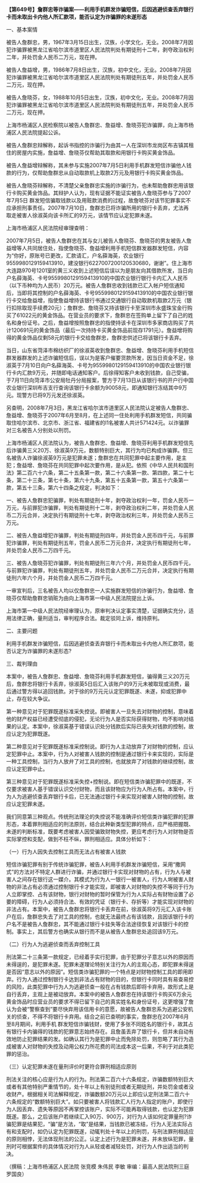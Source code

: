 **【第649号】詹群忠等诈骗案——利用手机群发诈骗短信，后因逃避侦查丢弃银行卡而未取出卡内他人所汇款项，能否认定为诈骗罪的未遂形态**

一、基本案情

被告人詹群忠，男，1967年3月15日出生，汉族，小学文化，无业。2008年7月因犯诈骗罪被黑龙江省哈尔滨市道里区人民法院判处有期徒刑十二年，剥夺政治权利二年，并处罚金人民币二万元，现在押。

被告人詹益增，男，1986年7月8日出生，汉族，初中文化，无业。2008年7月因犯诈骗罪被黑龙江省哈尔滨市道里区人民法院判处有期徒刑五年，并处罚金人民币二万元，现在押。

被告人詹晓芬，女，1988年10月5日出生，汉族，初中文化，无业。2008年7月因犯诈骗罪被黑龙江省哈尔滨市道里区人民法院判处有期徒刑五年，并处罚金人民币二万元，现在押。

上海市杨浦区人民检察院以被告人詹群忠、詹益增、詹晓芬犯诈骗罪，向上海市杨浦区人民法院提起公诉。

被告人詹群忠辩解称，起诉书指控的诈骗行为由其一人在深圳市龙岗区布吉镇其租住的房屋内实施，詹益增、詹晓芬仅帮助其取款和用银行卡购买黄金饰品。

被告人詹益增辩解称，其未参与实施2007年7月5日利用手机群发短信诈骗他人钱款的行为，仅帮助詹群忠从自动取款机上取款2万元及用银行卡购买黄金饰品。

被告人詹晓芬辩解称，不清楚父亲詹群忠实施的诈骗行为，也未帮助詹群忠用该银行卡购买黄金饰品。其辩护人认为，现有证据不能证实被告人詹晓芬参与了2007年7月5日 群发短信骗取钱款以及用赃款消费的过程，故詹唬芬对该节犯罪事实不应承担刑事责任。2007年7月10日，詹群忠已将诈骗所用的银行卡丢弃，尤法再取走被害人徐淑英向该卡所汇的9万元，该情节应认定犯罪未遂。

上海市杨浦区人民法院经审理查明：

2007年7月5日，被告人詹群忠在其与女儿被告人詹晓芬、詹晓芬的男友被告人詹益增等人共同居住处，指使詹晓芬、詹益增利用手机短信群发器群发短信，内容为“你好，原账号已更改，汇款请汇，户名薛海英，农业银行9559980129159413910，建没银行6227007200120530680，谢谢”。住上海市大连路970号1201室的黄三义收到上述短信后误以为是朋友向其借款所发，当日向户名薛海英、卡号9559980129159413910的中国农业银行银行卡内汇入人民币（以下币种均为人民币）20万元。被告人詹群忠收到钱款已汇入帐户短信通知后，当即将其控制的户名薛海英、卡号9559980129159413910的中国农业银行银行卡交给詹益增，指使詹益增持该银行书通过交通银行自动取款机取款2万元（银行扣除取现手续费20元）；詹群忠、詹晓芬又持该银行卡至深圳市永盛珠宝金行购买了61022元的黄金饰品。在营业员的要求下，詹群忠在签购单上留下了自己的姓名和身份证号。之后，詹益增按照詹群忠的指使持该卡在深圳市多家商店购买了共计120691元的黄金饰品（最后一次持持卡买黄金饰品前现存1791元）。詹益增将购得的黄金饰品仅剩58元的银行卡交给詹群忠，詹群忠供述已将该银行卡丢弃。

当日，山东省菏泽市棉纺织厂的徐淑英收到詹群忠、詹益增、詹晓芬利用手机短信群发器群发的上述诈骗短信后，误以为是客户催要货款所发，因当日资金不足，徐淑英于7月10日向户名薛海英、卡号为9559980129159413910的中国农业银行银行卡内汇款9万元，并随即电话通知客户。后徐得知客户未收到钱款，自己受骗，于7月11日向菏泽市公安局牡丹分局报案，警方于7月13日从该银行书的开户行中国农业银行深圳布吉支行查询该银行卡余额为90058元，即通知银行冻结其中9万元。现警方已将9万元发还徐淑英。

另查明，2008年7月3日，黑龙江省哈尔滨市道里区人民法院认定被告人詹群忠、詹益增、詹晓芬于2007年6月至8月，在上述同一住处利用手机群发短信，共同骗取住哈尔滨市、北京市、浙江省、福建省的l1名被害人共计571424元。以诈骗罪对三名被告人分别处以刑罚。

上海市杨浦区人民法院认为，被告人詹群忠、詹益增、詹晓芬利用手机群发短信先后诈骗黄三义20万、徐淑英9万元，数额特别巨大，其行为均已构成诈骗罪。但三名被告人诈骗徐淑英9万元是犯罪未遂；詹群忠在共同犯罪中起主要作用，是主犯；詹益增、詹晓芬在共同犯罪中起次要作用，是从犯。依照《中华人民共和国刑法》第二百六十六条，第二十五条第一款，第二十六条第一款、第四款，第二十七条，第二十三条，第七十条，第六十九条，第五十五条第一款，第五十六条第一款，第五十三条，第六十四条之规定，判决如下：

一、被告人詹群忠犯骗罪，判处有期徒刑十年，剥夺政治权利一年，罚金人民币一万元，与前罪犯诈骗罪，判处有期徒刑十二年，剥夺政治权利二年，并处罚金人民币二万元合并，决定执行有期徒刑十七年，剥夺政治权利三年，并处罚金人民币三万元。

二、被告人詹益增犯诈骗罪，判处有期徒刑四年，并处罚金人民币四千元，与前罪犯诈骗罪，判处有期徒刑五年，罚金人民币二万元合并，决定执行有期徒刑七年，并处罚金人民币二万四千元。

三、被告人詹晓芬犯诈骗罪，判处有期徒刑三年六个月，并处罚金人民币四千元，与前罪犯诈骗罪，判处有期徒刑五年，并处罚金人民币二万元合并，决定执行有期徒刑六年六个月，并处罚金人民币二万四千元。

一审宣判后，三名被告人均以仅詹群忠一人实施群发短信的诈骗行为，詹益增、詹晓芬仅帮助詹群忠销赃为由向上海市第一中级人民法院提出上诉。

上海市第一中级人民法院经审理认为，原审判决认定事实清楚，证据确实充分，适用法律正确，量刑适当，审判程序合法。裁定驳同上诉，维持原判。

二、主要问题

利用手机群发诈骗短信，后因逃避侦查丢弃银行卡而未取出卡内他人所汇款项，能否认定为诈骗罪的未遂形态?

三、裁判理由

本案中，被告人詹群忠、詹益增、詹晓芬利用手机群发短信，骗得黄三义20万元后，詹群忠将银行卡丢弃，徐淑英5日后汇入该账户的9万元未被取现或消费，最后通过警方得以追回钱款。对于徐的9万元元认定犯罪既遂、未遂，抑或犯罪中止，存在较大争议。

第一种意见对于犯罪既遂标准采失控说。即被害人一旦失去对财物的控制，意味着他的财产权益已经遭受彻底的侵犯，无论行为人是否实际获得财物，均不影响对结果的认定。本案中，徐淑英基于错误认识处分钱款后实际已丧失对钱款的控制，故应认定为犯罪既遂。

第二种意见对于犯罪既遂标准采控制说。即行为人主动放弃了对财物的控制，应认定犯罪中止。本案中，行为人对被害人钱款的控制是通过银行卡来实现的，实际是一种工具控制，当行为人放弁了对工具的控制，也就放弃了对钱款的继续控制，故应认定犯罪中止。

第三种意见对于犯罪既遂标准采失控+控制说。即在短信类诈骗犯罪中的既遂，不仅要求被害人基于错误认识交付财物，而且该财物应为行为人所占有。本案中，行为人为逃避侦查丢弃银行卡后，已无法通过银行卡来实现对被害人财物的控制，故应认定犯罪未遂。

我们同意第三种观点。传统刑法理沦的失控说不能准确评价短信类诈骗犯罪的犯罪形态，本着罪刑相适应的刑法原则，结合此种新类型犯罪的特点，应严格把握既、未遂的判断标准，既要考虑被害人因受骗致财物失控，更应考虑行为人对财物是否实际掌控和支配，做到不枉不纵，罪刑相适应。具体分析如下：

（一）行为人因失去控制工具而无法占有被害人钱款

短信诈骗犯罪有别于传统诈骗犯罪，被告人利用手机群发诈骗短信，采用“撒网式”的方法对不特定人群进行诈骗，并通过银行卡实现对财物的占有，行为人与被害人之间存在银行这一媒介。其模式为行为人一银行一被害人，行为人埘被害人财物的非法占有必须通过控制银行卡才能实现，即被害人对财物的失控不等同于行为人立即掌控、占有该财物，银行对财物的暂时保管为行为人实际占有财物设置了必要的障碍，行为人必须持合法、有效的凭证（银行卡、存折等）才能实现对财物的非法占有。本案中，被告人詹群忠将银行卡丢弃在前，徐淑英将9万元汇入该卡账户在后，詹群忠失去了对工具的控制，也就无法最终占有该钱款，且因该银行卡的户名不是被告人詹群忠，其不能通过银行卡挂失等合法途径恢复对该银行卡的控制。事实上，其后警方也确实从银行而不是从被告人詹群忠处追回该9万元。

（二）行为人为逃避侦查而丢弃控制工具

刑法第二十三条第一款规定，已经着手实行犯罪，由于犯罪分子意志以外的原因而未得逞的，是犯罪未遂。犯罪未遂理论特别关注行为人的主观心态，即犯罪未得逞是否因“意志以外的原因”。短信类诈骗犯罪的一个特点是对财物控制工具的即用即弃。行为人通过控制银行卡达到非法占有财物的目的，但银行卡同时具有易查易控的风险，此类犯罪中行为人为逃避侦查一般在占有钱款后即将卡弃用，故形式上是自行丢弃，主观上是被动放弃。本案中的被告人詹群忠在持该银行卡购买6万余元黄金饰品时应营业员的要求不得已留下自己的真实姓名和身份证号，这更增强了詹认为会被“警察查到”要尽快弃用该信用卡的意愿，故被告人詹群忠系为逃避公安机关的侦查，不得不将银行卡弃用。结合之前已查明的事实，詹群忠在2007年6月至8月期间，利用手机 群发短信诈骗钱财，使用了多张不同姓名的银行卡，故其占有银行卡内骗得的钱款的犯罪意志始终存在。且詹虽丢弃了银行卡，但并未自动有效地防止犯罪结果的发。如确认其行为是犯罪中止而免除处罚，则忽略了其行为造成被害人对财物的失控及动用公权力所花费的司法成本这一后果，不利于对此类犯罪的惩治。

（三）认定犯罪未遂在量刑评价时更符合罪刑相适应原则

刑法关注的核心应是行为人的行为。刑法第二百六十六条规定，诈骗数额特别巨大或者有其他特别严重情节的，处十年以上有别徒刑或者无期徒刑，并处罚金或者没收财产。根据相关司法解释规定，诈骗数额20万元以上即应认定刑法第二百六十六条规定的“数额特别巨大”。如只要被害人将钱款汇人行为人指定的账户，即使行为人因丢弃、遗失等原因不再掌控该账户，实际不可能再取得钱款，也认定为犯罪既遂。那么，之后该账户若继续汇入90万、900万，对行为人该如何定罪量刑?诈骗犯罪是结果犯，“骗”是方法，“取”是结果，当钱款已被冻结，行为人无法实际占有和支配时，如仍认定为犯罪既遂，动辄判处十年以上的刑罚，与刑法罪刑相适应的原则相悖，无法体现刑法的公正。认定上述行为是犯罪未遂，并未放纵犯罪，量刑时可根据案件的具体情况对行为人从轻或者减轻处罚，对行为人作出适当的判决。

（撰稿：上海市杨浦区人民法院 张竞模 朱伟民 李敏 审编：最高人民法院刑三庭 罗国良）